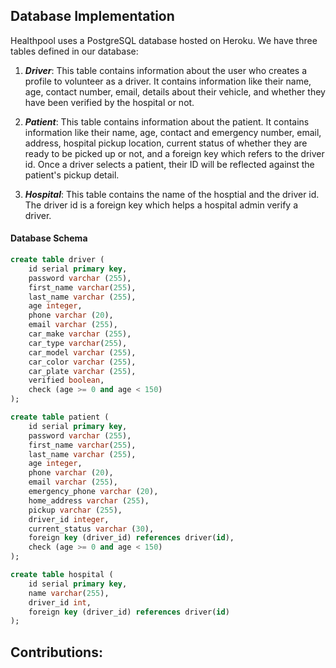 ## Database Implementation 

Healthpool uses a PostgreSQL database hosted on Heroku.
We have three tables defined in our database:

1. ***Driver***: This table contains information about the user who creates a profile to volunteer as a driver. It contains information like their name, age, contact number, email, details about their vehicle, and whether they have been verified by the hospital or not. 

2. ***Patient***: This table contains information about the patient. It contains information like their name, age, contact and emergency number, email, address, hospital pickup location, current status of whether they are ready to be picked up or not, and a foreign key which refers to the driver id. Once a driver selects a patient, their ID will be reflected against the patient's pickup detail. 

3. ***Hospital***: This table contains the name of the hosptial and the driver id. The driver id is a foreign key which helps a hospital admin verify a driver. 

#### Database Schema

```sql
create table driver (
    id serial primary key, 
    password varchar (255),
    first_name varchar(255), 
    last_name varchar (255),
    age integer, 
    phone varchar (20),
    email varchar (255), 
    car_make varchar (255),
    car_type varchar(255),
    car_model varchar (255),
    car_color varchar (255),
    car_plate varchar (255),
    verified boolean,
    check (age >= 0 and age < 150)
);

create table patient (
    id serial primary key, 
    password varchar (255),
    first_name varchar(255), 
    last_name varchar (255),
    age integer, 
    phone varchar (20),
    email varchar (255), 
    emergency_phone varchar (20), 
    home_address varchar (255),
    pickup varchar (255),
    driver_id integer, 
    current_status varchar (30),
    foreign key (driver_id) references driver(id),
    check (age >= 0 and age < 150)
);

create table hospital (
    id serial primary key, 
    name varchar(255),
    driver_id int, 
    foreign key (driver_id) references driver(id)
);
```

## Contributions: